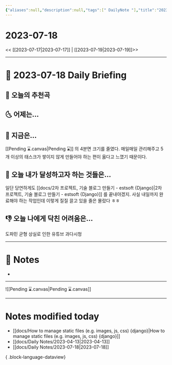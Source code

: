 ```yaml
---
{"aliases":null,"description":null,"tags":[" DailyNote "],"title":"2023-07-18","created":"2023-07-18T15:09:49","updated":"2023-07-18T15:32:26","dg-publish":true,"permalink":"/docs/daily-notes/2023-07-18/","dgPassFrontmatter":true}
---
```



# 2023-07-18

<< [[2023-07-17\|2023-07-17]] | [[2023-07-19\|2023-07-19]]>>

---

# 📅 2023-07-18 Daily Briefing

## 🎵 오늘의 추천곡

## 🌜 어제는...

## 🙌 지금은...

[[Pending ⌛.canvas\|Pending ⌛]] 의 4분면 크기를 줄였다. 매일매일 관리해주고 5개 이상의 태스크가 쌓이지 않게 만들어야 하는 편이 옳다고 느꼈기 때문이다.

## 🚀 오늘 내가 달성하고자 하는 것들은...

일단 당연하게도 [[docs/2차 프로젝트, 기술 블로그 만들기 - estsoft {Django}\|2차 프로젝트, 기술 블로그 만들기 - estsoft {Django}]] 를 끝내야겠지. 사실 내일까지 완료해야 하는 작업인데 이렇게 질질 끌고 있을 줄은 몰랐다 ㅎㅎ 

## 👎 오늘 나에게 닥친 어려움은...

도파민 균형 상실로 인한 유튜브 과다시청

---

# 📝 Notes

- 

___

![[Pending ⌛.canvas\|Pending ⌛.canvas]]

---

# Notes modified today

- [[docs/How to manage static files (e.g. images, js, css) {django}\|How to manage static files (e.g. images, js, css) {django}]]
- [[docs/Daily Notes/2023-04-13\|2023-04-13]]
- [[docs/Daily Notes/2023-07-18\|2023-07-18]]

{ .block-language-dataview}
